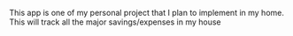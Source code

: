 This app is one of my personal project that I plan to implement in my home. This will track all the major savings/expenses in my house
